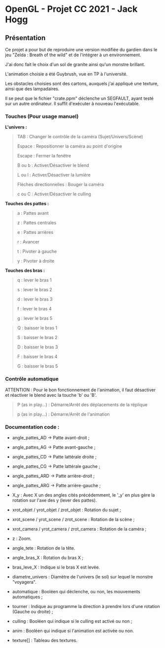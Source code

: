 # OpenGL - Projet CC 2021 - Jack Hogg

## Présentation

Ce projet a pour but de reproduire une version modifiée du gardien dans le jeu "Zelda : Breath of the wild" et de l'intégrer à un environnement.

J'ai donc fait le choix d'un sol de granite ainsi qu'un monstre brillant.

L'animation choisie a été Guybrush, vue en TP à l'université.

Les obstacles choisies sont des cartons, auxquels j'ai appliqué une texture, ainsi que des lampadaires.

Il se peut que le fichier "crate.ppm" déclenche un SEGFAULT, ayant testé sur un autre ordinateur. Il suffit d'exécuter à nouveau l'exécutable.

### Touches (Pour usage manuel)

**L'univers :**

>   TAB : Changer le contrôle de la caméra (Sujet/Univers/Scène)
>
>   Espace : Repositionner la caméra au point d'origine
>
>   Escape : Fermer la fenêtre
>
>   B ou b : Activer/Désactiver le blend
>
>   L ou l : Activer/Désactiver la lumière
>
>   Flèches directionnelles : Bouger la caméra
>
>   c ou C : Activer/Désactiver le culling 


**Touches des pattes :**

>   a : Pattes avant
>
>   z : Pattes centrales
>
>   e : Pattes arrières
>
>   r : Avancer
>
>   t : Pivoter à gauche
>
>   y : Pivoter à droite

**Touches des bras :**

>   q : lever le bras 1
>
>   s : lever le bras 2
>
>   d : lever le bras 3
>
>   f : lever le bras 4
>
>   g : lever le bras 5


>   Q : baisser le bras 1
>
>   S : baisser le bras 2
>
>   D : baisser le bras 3
>
>   F : baisser le bras 4
>
>   G : baisser le bras 5


### Contrôle automatique

ATTENTION : Pour le bon fonctionnement de l'animation, il faut désactiver et réactiver le blend avec la touche 'b' ou 'B'.

>   P (as in play...) : Démarre/Arrêt des déplacements de la réplique
>
>   p (as in play...) : Démarre/Arrêt de l'animation 


### Documentation code :

- angle_pattes_AD -> Patte avant-droit ;
- angle_pattes_AG -> Patte avant-gauche ;
- angle_pattes_CD -> Patte lattérale droite ;
- angle_pattes_CG -> Patte lattérale gauche ;
- angle_pattes_ARD -> Patte arrière-droit ;
- angle_pattes_ARG -> Patte arrière-gauche ;
- X_y : Avec X un des angles cités précédemment, le '_y' en plus gère la rotation sur l'axe des y (lever des pattes).

- xrot_objet / yrot_objet / zrot_objet : Rotation du sujet ;
- xrot_scene / yrot_scene / zrot_scene : Rotation de la scène ;
- xrot_camera / yrot_camera / zrot_camera : Rotation de la caméra ;
- z : Zoom.

- angle_tete : Rotation de la tête.

- angle_bras_X : Rotation du bras X ;
- bras_leve_X : Indique si le bras X est levée.

- diametre_univers : Diamètre de l'univers (le sol) sur lequel le monstre "voyagera".

- automatique : Booléen qui déclenche, ou non, les mouvements automatiques ;
- tourner : Indique au programme la direction à prendre lors d'une rotation (Gauche ou droite) ;
- culling : Booléen qui indique si le culling est activé ou non ;
- anim : Booléen qui indique si l'animation est activée ou non.

- texture[] : Tableau des textures.